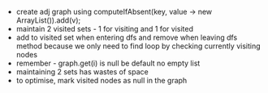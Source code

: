 - create adj graph using computeIfAbsent(key, value -> new ArrayList()).add(v);
- maintain 2 visited sets - 1 for visiting and 1 for visited
- add to visited set when entering dfs and remove when leaving dfs method because we only need to find loop by checking currently visiting nodes
- remember - graph.get(i) is null be default no empty list
​
- maintaining 2 sets has wastes of space
- to optimise, mark visited nodes as null in the graph